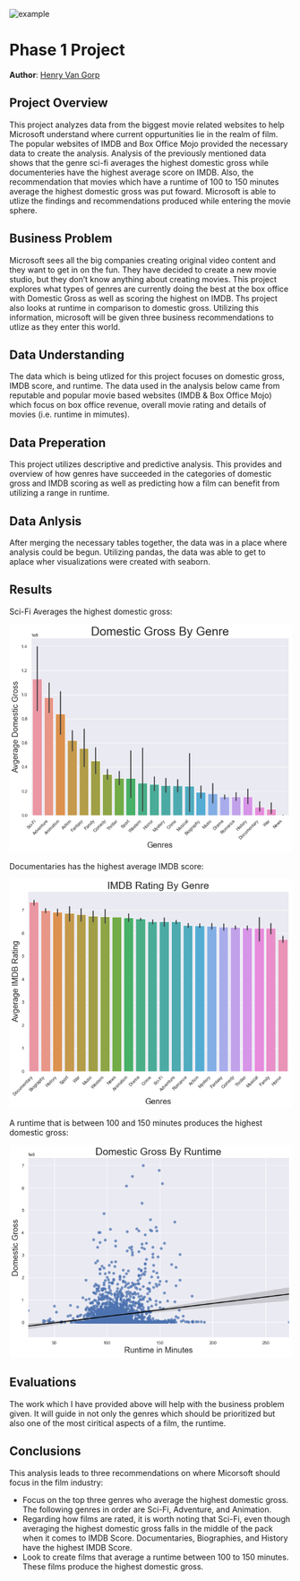![example](https://raw.githubusercontent.com/learn-co-curriculum/dsc-project-template/template-mvp/images/director_shot.jpeg)

# Phase 1 Project

**Author**: [Henry Van Gorp](mailto:henrysvangorp@gmail.com)

## Project Overview

This project analyzes data from the biggest movie related websites to help Microsoft understand where current oppurtunities lie in the realm of film.  The popular websites of IMDB and Box Office Mojo provided the necessary data to create the analysis.  Analysis of the previously mentioned data shows that the genre sci-fi averages the highest domestic gross while documenteries have the highest average score on IMDB.  Also, the recommendation that movies which have a runtime of 100 to 150 minutes average the highest domestic gross was put foward.  Microsoft is able to utlize the findings and recommendations produced while entering the movie sphere.

## Business Problem

Microsoft sees all the big companies creating original video content and they want to get in on the fun. They have decided to create a new movie studio, but they don’t know anything about creating movies. This project explores what types of genres are currently doing the best at the box office with Domestic Gross as well as scoring the highest on IMDB.  Ths project also looks at runtime in comparison to domestic gross.  Utilizing this information, microsoft will be given three business recommendations to utlize as they enter this world.

## Data Understanding

The data which is being utlized for this project focuses on domestic gross, IMDB score, and runtime.  The data used in the analysis below came from reputable and popular movie based websites (IMDB & Box Office Mojo) which focus on box office revenue, overall movie rating and details of movies (i.e. runtime in mimutes).

## Data Preperation

This project utilizes descriptive and predictive analysis.  This provides and overview of how genres have succeeded in the categories of domestic gross and IMDB scoring as well as predicting how a film can benefit from utilizing a range in runtime.

## Data Anlysis

After merging the necessary tables together, the data was in a place where analysis could be begun.  Utilizing pandas, the data was able to get to aplace wher visualizations were created with seaborn.

## Results

Sci-Fi Averages the highest domestic gross:

![Genres_Domestic_Gross.png](./Image/Genres_Domestic_Gross.png)

Documentaries has the highest average IMDB score:

![Genres_IMDB_Rating.png](./Image/Genres_IMDB_Rating.png)

A runtime that is between 100 and 150 minutes produces the highest domestic gross:

![Runtime_Domestic_Gross.png](./Image/Runtime_Domestic_Gross.png)

## Evaluations

The work which I have provided above will help with the business problem given.  It will guide in not only the genres which should be prioritized but also one of the most ciritical aspects of a film, the runtime.

## Conclusions

This analysis leads to three recommendations on where Micorsoft should focus in the film industry:

- Focus on the top three genres who average the highest domestic gross.  The following genres in order are Sci-Fi, Adventure, and Animation.
- Regarding how films are rated, it is worth noting that Sci-Fi, even though averaging the highest domestic gross falls in the middle of the pack when it comes to IMDB Score.  Documentaries, Biographies, and History have the highest IMDB Score.
- Look to create films that average a runtime between 100 to 150 minutes.  These films produce the highest domestic gross.